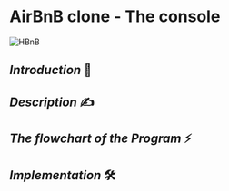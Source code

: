 # AirBnB clone - The console #

<img src='https://s3.eu-west-3.amazonaws.com/hbtn.intranet/uploads/medias/2018/6/65f4a1dd9c51265f49d0.png?X-Amz-Algorithm=AWS4-HMAC-SHA256&X-Amz-Credential=AKIA4MYA5JM5DUTZGMZG%2F20231009%2Feu-west-3%2Fs3%2Faws4_request&X-Amz-Date=20231009T142245Z&X-Amz-Expires=86400&X-Amz-SignedHeaders=host&X-Amz-Signature=0def08236e142ebd66128550ff7915e8db921db2209f9ad096d311e4990e7085' alt='HBnB'/>

## **_Introduction_** 📢

## **_Description_** ✍

## **_The flowchart of the Program_** ⚡

## **_Implementation_** 🛠

